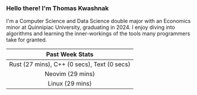 
### Hello there! I'm Thomas Kwashnak

I'm a Computer Science and Data Science double major with an Economics
minor at Quinnipiac University, graduating in 2024.
I enjoy diving into algorithms and learning the inner-workings of the tools
many programmers take for granted.

| Past Week Stats |
| :---: |
| Rust (27 mins), C++ (0 secs), Text (0 secs) |
| Neovim (29 mins) |
| Linux (29 mins) |

